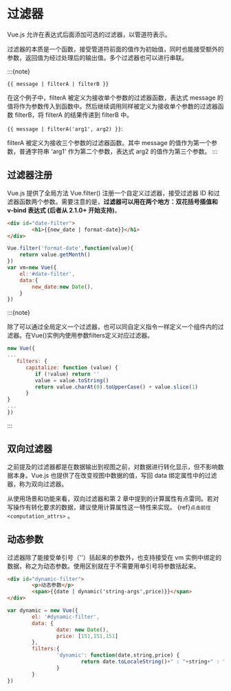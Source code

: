 # 过滤器

Vue.js 允许在表达式后面添加可选的过滤器，以管道符表示。

过滤器的本质是一个函数，接受管道符前面的值作为初始值，同时也能接受额外的参数，返回值为经过处理后的输出值。多个过滤器也可以进行串联。

:::{note}

`{{ message | filterA | filterB }}`

在这个例子中，filterA 被定义为接收单个参数的过滤器函数，表达式 message 的值将作为参数传入到函数中。然后继续调用同样被定义为接收单个参数的过滤器函数 filterB，将 filterA 的结果传递到 filterB 中。

`{{ message | filterA('arg1', arg2) }}`:

filterA 被定义为接收三个参数的过滤器函数。其中 message 的值作为第一个参数，普通字符串 'arg1' 作为第二个参数，表达式 arg2 的值作为第三个参数。
:::

## 过滤器注册

Vue.js 提供了全局方法 Vue.filter() 注册一个自定义过滤器，接受过滤器 ID 和过滤器函数两个参数。需要注意的是，**过滤器可以用在两个地方：双花括号插值和 v-bind 表达式 (后者从 2.1.0+ 开始支持)**。

```html
<div id="date-filter">
        <h1>{{new_date | format-date}}</h1>
</div>
```

```javascript
Vue.filter('format-date',function(value){
    return value.getMonth()
})
var vm=new Vue({
    el:'#date-filter',
    data:{
        new_date:new Date(),
    }
})
```

:::{note}

除了可以通过全局定义一个过滤器，也可以同自定义指令一样定义一个组件内的过滤器。在Vue()实例内使用参数filters定义对应过滤器。

```javascript
new Vue({
...
   filters: {
      capitalize: function (value) {
         if (!value) return ''
         value = value.toString()
         return value.charAt(0).toUpperCase() + value.slice(1)
      }
}
...
})
```

:::

## 双向过滤器

之前提及的过滤器都是在数据输出到视图之前，对数据进行转化显示，但不影响数据本身。Vue.js 也提供了在改变视图中数据的值，写回 data 绑定属性中的过滤器，称为双向过滤器。

从使用场景和功能来看，双向过滤器和第 2 章中提到的计算属性有点雷同。若对写操作有转化要求的数据，建议使用计算属性这一特性来实现。 {ref}`点击前往 <computation_attrs>` 。

## 动态参数

过滤器除了能接受单引号（''）括起来的参数外，也支持接受在 vm 实例中绑定的数据，称之为动态参数。使用区别就在于不需要用单引号将参数括起来。

```html
<div id="dynamic-filter">
        <p>动态参数</p>
        <span>{{date | dynamic('string-args',price)}}</span>
</div>
```

```javascript
var dynamic = new Vue({
        el: '#dynamic-filter',
        data: {
                date: new Date(),
                price: [151,151,151]
        },
        filters:{
                'dynamic': function(date,string,price) {
                        return date.toLocaleString()+" : "+string+" : "+ price;
                }
        }
})
```
